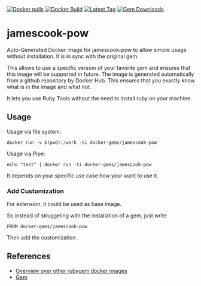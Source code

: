 [![Docker pulls](https://img.shields.io/docker/pulls/rubygem/jamescook-pow.svg)](https://hub.docker.com/r/rubygem/jamescook-pow/)
[![Docker Build](https://img.shields.io/docker/automated/rubygem/jamescook-pow.svg)](https://hub.docker.com/r/rubygem/jamescook-pow/)
[![Latest Tag](https://img.shields.io/github/tag/docker-rubygem/jamescook-pow.svg)](https://hub.docker.com/r/rubygem/jamescook-pow/)
[![Gem Downloads](https://img.shields.io/gem/dt/jamescook-pow.svg)](https://rubygems.org/gems/jamescook-pow/)
# jamescook-pow

Auto-Generated Docker image for jamescook-pow to allow simple usage without installation.
It is in sync with the original gem.

This allows to use a specific version of your favorite gem and ensures that this image will be supported in future.
The image is generated automatically from a github repository by Docker Hub.
This ensures that you exactly know what is in the image and what not.

It lets you use Ruby Tools without the need to install ruby on your machine.

## Usage

Usage via file system:

`docker run -v $(pwd):/work -ti docker-gems/jamescook-pow`

Usage via Pipe:

`echo "test" | docker run -ti docker-gems/jamescook-pow`

It depends on your specific use case how your want to use it.

### Add Customization

For extension, it could be used as base image.

So instead of struggeling with the installation of a gem, just write

`FROM docker-gems/jamescook-pow`

Then add the customization.

## References

 - [Overview over other rubygem docker images](https://github.com/thinkbot/docker-rubygem)
 - [Gem](https://rubygems.org/gems/jamescook-pow/)
